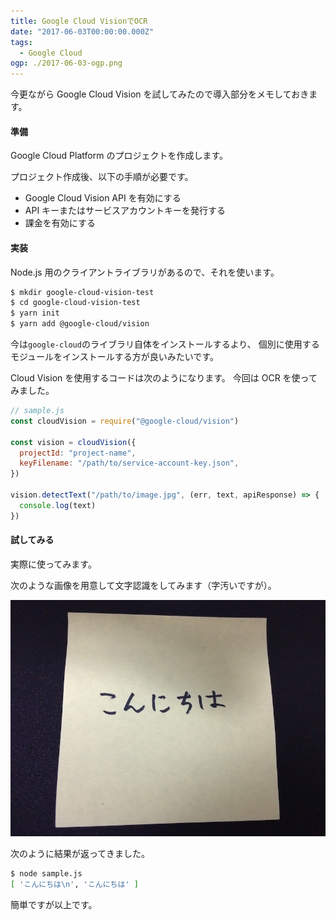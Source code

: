 ```yaml
---
title: Google Cloud VisionでOCR
date: "2017-06-03T00:00:00.000Z"
tags:
  - Google Cloud
ogp: ./2017-06-03-ogp.png
---
```


今更ながら Google Cloud Vision を試してみたので導入部分をメモしておきます。

#### **準備**

Google Cloud Platform のプロジェクトを作成します。

プロジェクト作成後、以下の手順が必要です。

- Google Cloud Vision API を有効にする
- API キーまたはサービスアカウントキーを発行する
- 課金を有効にする

#### **実装**

Node.js 用のクライアントライブラリがあるので、それを使います。

```sh
$ mkdir google-cloud-vision-test
$ cd google-cloud-vision-test
$ yarn init
$ yarn add @google-cloud/vision
```

今は`google-cloud`のライブラリ自体をインストールするより、
個別に使用するモジュールをインストールする方が良いみたいです。

Cloud Vision を使用するコードは次のようになります。
今回は OCR を使ってみました。

```js
// sample.js
const cloudVision = require("@google-cloud/vision")

const vision = cloudVision({
  projectId: "project-name",
  keyFilename: "/path/to/service-account-key.json",
})

vision.detectText("/path/to/image.jpg", (err, text, apiResponse) => {
  console.log(text)
})
```

#### **試してみる**

実際に使ってみます。

次のような画像を用意して文字認識をしてみます（字汚いですが）。

![Sample](./2017-06-03-sample.jpg)

次のように結果が返ってきました。

```sh
$ node sample.js
[ 'こんにちは\n', 'こんにちは' ]
```

簡単ですが以上です。

